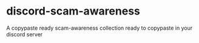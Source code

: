 # discord-scam-awareness
A copypaste ready scam-awareness collection ready to copypaste in your discord server
